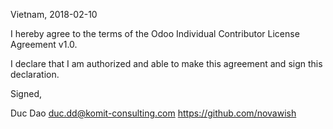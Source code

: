 Vietnam, 2018-02-10

I hereby agree to the terms of the Odoo Individual Contributor License
Agreement v1.0.

I declare that I am authorized and able to make this agreement and sign this
declaration.

Signed,

Duc Dao duc.dd@komit-consulting.com https://github.com/novawish
